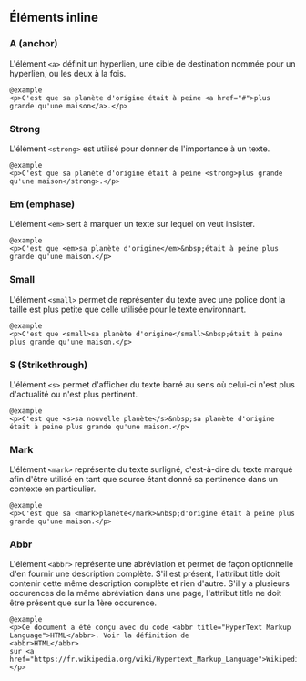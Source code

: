 ## Éléments inline

### A (anchor)

L'élément `<a>`&nbsp;définit un hyperlien, une cible de destination nommée pour un hyperlien, ou les deux à la fois.

    @example
    <p>C'est que sa planète d'origine était à peine <a href="#">plus grande qu'une maison</a>.</p>

### Strong

L'élément `<strong>`&nbsp;est utilisé pour donner de l'importance à un texte.

    @example
    <p>C'est que sa planète d'origine était à peine <strong>plus grande qu'une maison</strong>.</p>

### Em (emphase)

L'élément `<em>`&nbsp;sert à marquer un texte sur lequel on veut insister.

    @example
    <p>C'est que <em>sa planète d'origine</em>&nbsp;était à peine plus grande qu'une maison.</p>

### Small

L'élément `<small>`&nbsp;permet de représenter du texte avec une police dont la taille est plus petite que celle utilisée pour le texte environnant.

    @example
    <p>C'est que <small>sa planète d'origine</small>&nbsp;était à peine plus grande qu'une maison.</p>


### S (Strikethrough)

L'élément `<s>`&nbsp;permet d'afficher du texte barré au sens où celui-ci n'est plus d'actualité ou n'est plus pertinent.

    @example
    <p>C'est que <s>sa nouvelle planète</s>&nbsp;sa planète d'origine était à peine plus grande qu'une maison.</p>


### Mark

L'élément `<mark>`&nbsp;représente du texte surligné, c'est-à-dire du texte marqué afin d'être utilisé en tant que source étant donné sa pertinence dans un contexte en particulier.

    @example
    <p>C'est que sa <mark>planète</mark>&nbsp;d'origine était à peine plus grande qu'une maison.</p>


### Abbr

L'élément `<abbr>`&nbsp;représente une abréviation et permet de façon optionnelle d'en fournir une description complète. S'il est présent, l'attribut title doit contenir cette même description complète et rien d'autre. S'il y a plusieurs occurences de la même abréviation dans une page, l'attribut title ne doit être présent que sur la 1ère occurence.

    @example
    <p>Ce document a été conçu avec du code <abbr title="HyperText Markup Language">HTML</abbr>. Voir la définition de
    <abbr>HTML</abbr>
    sur <a href="https://fr.wikipedia.org/wiki/Hypertext_Markup_Language">Wikipedia</a>.</p>
